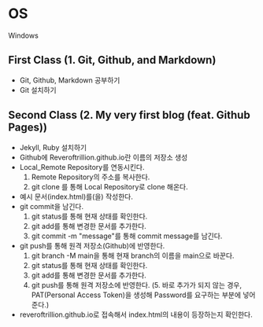 # OS

Windows

## First Class (1. Git, Github, and Markdown)

- Git, Github, Markdown 공부하기
- Git 설치하기

## Second Class (2. My very first blog (feat. Github Pages))

- Jekyll, Ruby 설치하기
- Github에 Reveroftrillion.github.io란 이름의 저장소 생성
- Local_Remote Repository를 연동시킨다.
  1. Remote Repository의 주소를 복사한다.
  2. git clone <repository name> <path> 를 통해 Local Repository로 clone 해온다.
- 예시 문서(index.html)를(을) 작성한다.
- git commit을 남긴다.
  1. git status를 통해 현재 상태를 확인한다.
  2. git add를 통해 변경한 문서를 추가한다.
  3. git commit -m "message"를 통해 commit message를 남긴다.
- git push를 통해 원격 저장소(Github)에 반영한다.
  1. git branch -M main을 통해 현재 branch의 이름을 main으로 바꾼다.
  2. git status를 통해 현재 상태를 확인한다.
  3. git add를 통해 변경한 문서를 추가한다.
  4. git push를 통해 원격 저장소에 반영한다.
  (5. 바로 추가가 되지 않는 경우, PAT(Personal Access Token)을 생성해 Password를 요구하는 부분에 넣어준다.)
- reveroftrillion.github.io로 접속해서 index.html의 내용이 등장하는지 확인한다.
